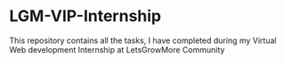 # LGM-VIP-Internship
This repository contains all the tasks, I have completed during my Virtual Web development Internship at LetsGrowMore Community
